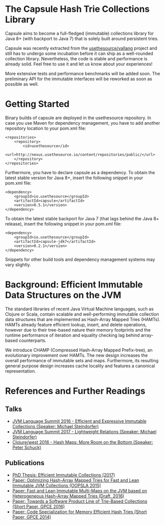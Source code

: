 # The Capsule Hash Trie Collections Library

Capsule aims to become a full-fledged (immutable) collections library for Java 8+ (with backport to Java 7) that is solely built around persistent tries.

Capsule was recently extracted from the [usethesource/vallang](https://github.com/usethesource/vallang) project and still has to undergo some incubation before it can ship as a well-rounded collection library. Nevertheless, the code is stable and performance is already solid. Feel free to use it and let us know about your experiences!

More extensive tests and performance benchmarks will be added soon. The preliminary API for the immutable interfaces will be reworked as soon as possible as well.

# Getting Started

Binary builds of capsule are deployed in the usethesource repository. In case you use Maven for dependency management, you have to add another repository location to your pom.xml file:

```
<repositories>
	<repository>
		<id>usethesource</id>
		<url>http://nexus.usethesource.io/content/repositories/public/</url>
	</repository>
</repositories>
```

Furthermore, you have to declare capsule as a dependency. To obtain the latest stable version for Java 8+, insert the following snippet in your pom.xml file:

```
<dependency>
	<groupId>io.usethesource</groupId>
	<artifactId>capsule</artifactId>
	<version>0.5.1</version>
</dependency>
```

To obtain the latest stable backport for Java 7 (that lags behind the Java 8+ release), insert the following snippet in your pom.xml file:

```
<dependency>
	<groupId>io.usethesource</groupId>
	<artifactId>capsule-jdk7</artifactId>
	<version>0.2.1</version>
</dependency>
```

Snippets for other build tools and dependency management systems may vary slightly.

# Background: Efficient Immutable Data Structures on the JVM
The standard libraries of recent Java Virtual Machine languages, such as Clojure or Scala, contain scalable and well-performing immutable collection data structures that are implemented as Hash-Array Mapped Tries (HAMTs). HAMTs already feature efficient lookup, insert, and delete operations, however due to their tree-based nature their memory footprints and the runtime performance of iteration and equality checking lag behind array-based counterparts.

We introduce CHAMP (Compressed Hash-Array Mapped Prefix-tree), an evolutionary improvement over HAMTs. The new design increases the overall performance of immutable sets and maps. Furthermore, its resulting general purpose design increases cache locality and features a canonical representation. 

# References and Further Readings

## Talks
* [JVM Language Summit 2016 - Efficient and Expressive Immutable Collections (Speaker: Michael Steindorfer)](https://www.youtube.com/watch?v=pUXeNAeyY34)
* [JVM Language Summit 2017 - Lightweight Relations (Speaker: Michael Steindorfer)](https://www.youtube.com/watch?v=D8Y294vHdqI)
* [Clojure/west 2016 - Hash Maps: More Room on the Bottom (Speaker: Peter Schuck)](https://www.youtube.com/watch?v=GibNOQVelFY)

## Publications
* [PhD Thesis: Efficient Immutable Collections (2017)](https://michael.steindorfer.name/publications/phd-thesis-efficient-immutable-collections)
* [Paper: Optimizing Hash-Array Mapped Tries for Fast and Lean Immutable JVM Collections (OOPSLA 2015)](https://michael.steindorfer.name/publications/oopsla15.pdf)
* [Paper: Fast and Lean Immutable Multi-Maps on the JVM based on Heterogeneous Hash-Array Mapped Tries (Draft, 2016)](https://arxiv.org/abs/1608.01036)
* [Paper: Towards a Software Product Line of Trie-Based Collections (Short Paper, GPCE 2016)](https://michael.steindorfer.name/publications/gpce16.pdf)
* [Paper: Code Specialization for Memory Efficient Hash Tries (Short Paper, GPCE 2014)](https://michael.steindorfer.name/publications/gpce14.pdf)
